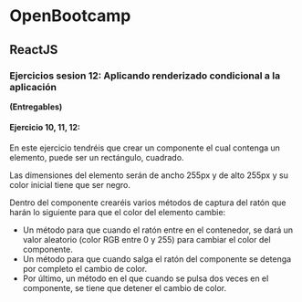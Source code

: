 # OpenBootcamp
## ReactJS
### Ejercicios sesion 12: Aplicando renderizado condicional a la aplicación

**(Entregables)**

#### Ejercicio 10, 11, 12:
En este ejercicio tendréis que crear un componente el cual contenga un elemento, puede ser un rectángulo, cuadrado.

Las dimensiones del elemento serán de ancho 255px y de alto 255px y su color inicial tiene que ser negro.

Dentro del componente crearéis varios métodos de captura del ratón que harán lo siguiente para que el color del elemento cambie:

- Un método para que cuando el ratón entre en el contenedor, se dará un valor aleatorio (color RGB entre 0 y 255) para cambiar el color del componente.
- Un método para que cuando salga el ratón del componente se detenga por completo el cambio de color.
- Por último, un método en el que cuando se pulsa dos veces en el componente, se tiene que detener el cambio de color.